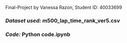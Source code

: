 Final-Project
by Vanessa Razon, Student ID: 40033699

### *Dataset used:* m500_lap_time_rank_ver5.csv
### *Code:* Python code.ipynb
